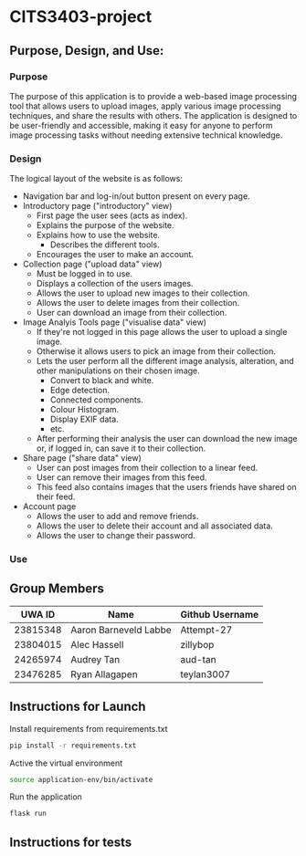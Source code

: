 # CITS3403-project


## Purpose, Design, and Use:
### Purpose
The purpose of this application is to provide a web-based image processing tool that allows users to upload images, apply various image processing techniques, and share the results with others. The application is designed to be user-friendly and accessible, making it easy for anyone to perform image processing tasks without needing extensive technical knowledge.
### Design
The logical layout of the website is as follows:
- Navigation bar and log-in/out button present on every page.
- Introductory page ("introductory" view)
    - First page the user sees (acts as index).
    - Explains the purpose of the website.
    - Explains how to use the website.
        - Describes the different tools.
    - Encourages the user to make an account.
- Collection page ("upload data" view)
    - Must be logged in to use.
    - Displays a collection of the users images.
    - Allows the user to upload new images to their collection.
    - Allows the user to delete images from their collection.
    - User can download an image from their collection.
- Image Analyis Tools page ("visualise data" view)
    - If they're not logged in this page allows the user to upload a single image.
    - Otherwise it allows users to pick an image from their collection.
    - Lets the user perform all the different image analysis, alteration, and other manipulations on their chosen image.
        - Convert to black and white.
        - Edge detection.
        - Connected components.
        - Colour Histogram.
        - Display EXIF data.
        - etc.
    - After performing their analysis the user can download the new image or, if logged in, can save it to their collection.
- Share page ("share data" view)
    - User can post images from their collection to a linear feed.
    - User can remove their images from this feed.
    - This feed also contains images that the users friends have shared on their feed.
- Account page
    - Allows the user to add and remove friends.
    - Allows the user to delete their account and all associated data.
    - Allows the user to change their password.
### Use

## Group Members
| UWA ID | Name | Github Username |
|--------|------|-----------------|
| 23815348 | Aaron Barneveld Labbe | Attempt-27 |
| 23804015 | Alec Hassell | zillybop |
| 24265974 | Audrey Tan | aud-tan |
| 23476285 | Ryan Allagapen | teylan3007 |

## Instructions for Launch
Install requirements from requirements.txt
```bash
pip install -r requirements.txt
```

Active the virtual environment
```bash
source application-env/bin/activate
```

Run the application
```bash
flask run
```

## Instructions for tests
